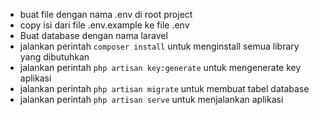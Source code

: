 - buat file dengan nama .env di root project
- copy isi dari file .env.example ke file .env
- Buat database dengan nama laravel
- jalankan perintah `composer install` untuk menginstall semua library yang dibutuhkan
- jalankan perintah `php artisan key:generate` untuk mengenerate key aplikasi
- jalankan perintah `php artisan migrate` untuk membuat tabel database
- jalankan perintah `php artisan serve` untuk menjalankan aplikasi